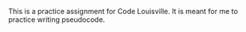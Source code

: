 This is a practice assignment for Code Louisville. It is meant for me to practice writing pseudocode.
